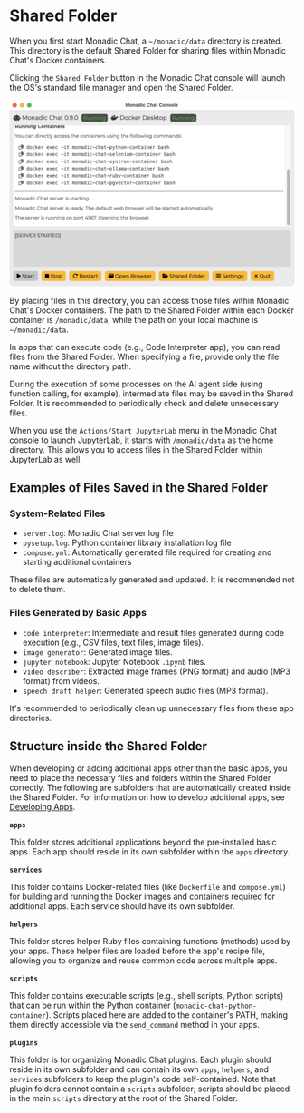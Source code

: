 # Shared Folder

When you first start Monadic Chat, a `~/monadic/data` directory is created. This directory is the default Shared Folder for sharing files within Monadic Chat's Docker containers.

Clicking the `Shared Folder` button in the Monadic Chat console will launch the OS's standard file manager and open the Shared Folder.

![Monadic Chat Console](./assets/images/monadic-chat-console.png ':size=700')

By placing files in this directory, you can access those files within Monadic Chat's Docker containers. The path to the Shared Folder within each Docker container is `/monadic/data`, while the path on your local machine is `~/monadic/data`.

In apps that can execute code (e.g., Code Interpreter app), you can read files from the Shared Folder. When specifying a file, provide only the file name without the directory path.

During the execution of some processes on the AI agent side (using function calling, for example), intermediate files may be saved in the Shared Folder. It is recommended to periodically check and delete unnecessary files.

When you use the `Actions/Start JupyterLab` menu in the Monadic Chat console to launch JupyterLab, it starts with `/monadic/data` as the home directory. This allows you to access files in the Shared Folder within JupyterLab as well.

## Examples of Files Saved in the Shared Folder

### System-Related Files

- `server.log`: Monadic Chat server log file
- `pysetup.log`: Python container library installation log file
- `compose.yml`: Automatically generated file required for creating and starting additional containers

These files are automatically generated and updated. It is recommended not to delete them.

### Files Generated by Basic Apps

- `code interpreter`: Intermediate and result files generated during code execution (e.g., CSV files, text files, image files).
- `image generator`: Generated image files.
- `jupyter notebook`: Jupyter Notebook `.ipynb` files.
- `video describer`: Extracted image frames (PNG format) and audio (MP3 format) from videos.
- `speech draft helper`: Generated speech audio files (MP3 format).

It's recommended to periodically clean up unnecessary files from these app directories.

## Structure inside the Shared Folder

When developing or adding additional apps other than the basic apps, you need to place the necessary files and folders within the Shared Folder correctly. The following are subfolders that are automatically created inside the Shared Folder. For information on how to develop additional apps, see [Developing Apps](./developing-apps.md).

**`apps`**

This folder stores additional applications beyond the pre-installed basic apps.  Each app should reside in its own subfolder within the `apps` directory.

**`services`**

This folder contains Docker-related files (like `Dockerfile` and `compose.yml`) for building and running the Docker images and containers required for additional apps. Each service should have its own subfolder.

**`helpers`**

This folder stores helper Ruby files containing functions (methods) used by your apps. These helper files are loaded before the app's recipe file, allowing you to organize and reuse common code across multiple apps.

**`scripts`**

This folder contains executable scripts (e.g., shell scripts, Python scripts) that can be run within the Python container (`monadic-chat-python-container`).  Scripts placed here are added to the container's PATH, making them directly accessible via the `send_command` method in your apps.

**`plugins`**

This folder is for organizing Monadic Chat plugins. Each plugin should reside in its own subfolder and can contain its own `apps`, `helpers`, and `services` subfolders to keep the plugin's code self-contained.  Note that plugin folders cannot contain a `scripts` subfolder; scripts should be placed in the main `scripts` directory at the root of the Shared Folder.
